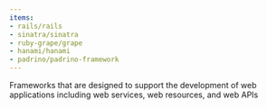 ```yaml
---
items:
- rails/rails
- sinatra/sinatra
- ruby-grape/grape
- hanami/hanami
- padrino/padrino-framework
---
```

Frameworks that are designed to support the development of web applications including web services, web resources, and web APIs